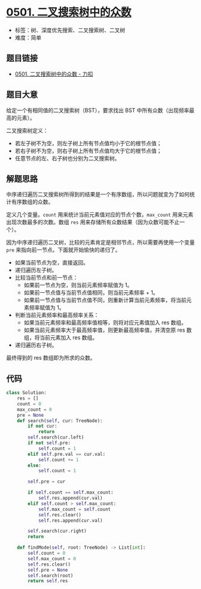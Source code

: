 # [0501. 二叉搜索树中的众数](https://leetcode.cn/problems/find-mode-in-binary-search-tree/)

- 标签：树、深度优先搜索、二叉搜索树、二叉树
- 难度：简单

## 题目链接

- [0501. 二叉搜索树中的众数 - 力扣](https://leetcode.cn/problems/find-mode-in-binary-search-tree/)

## 题目大意

给定一个有相同值的二叉搜索树（BST），要求找出 BST 中所有众数（出现频率最高的元素）。

二叉搜索树定义：

- 若左子树不为空，则左子树上所有节点值均小于它的根节点值；
- 若右子树不为空，则右子树上所有节点值均大于它的根节点值；
- 任意节点的左、右子树也分别为二叉搜索树。

## 解题思路

中序递归遍历二叉搜索树所得到的结果是一个有序数组，所以问题就变为了如何统计有序数组的众数。

定义几个变量。`count` 用来统计当前元素值对应的节点个数，`max_count` 用来元素出现次数最多的次数。数组 `res` 用来存储所有众数结果（因为众数可能不止一个）。

因为中序递归遍历二叉树，比较的元素肯定是相邻节点，所以需要再使用一个变量 `pre` 来指向前一节点。下面就开始愉快的递归了。

- 如果当前节点为空，直接返回。
- 递归遍历左子树。
- 比较当前节点和前一节点：
  - 如果前一节点为空，则当前元素频率赋值为 1。
  - 如果前一节点值与当前节点值相同，则当前元素频率 + 1。
  - 如果前一节点值与当前节点值不同，则重新计算当前元素频率，将当前元素频率赋值为 1。
- 判断当前元素频率和最高频率关系：
  - 如果当前元素频率和最高频率值相等，则将对应元素值加入 res 数组。
  - 如果当前元素频率大于最高频率值，则更新最高频率值，并清空原 res 数组，将当前元素加入 res 数组。
- 递归遍历右子树。

最终得到的 res 数组即为所求的众数。

## 代码

```python
class Solution:
    res = []
    count = 0
    max_count = 0
    pre = None
    def search(self, cur: TreeNode):
        if not cur:
            return
        self.search(cur.left)
        if not self.pre:
            self.count = 1
        elif self.pre.val == cur.val:
            self.count += 1
        else:
            self.count = 1

        self.pre = cur

        if self.count == self.max_count:
            self.res.append(cur.val)
        elif self.count > self.max_count:
            self.max_count = self.count
            self.res.clear()
            self.res.append(cur.val)

        self.search(cur.right)
        return

    def findMode(self, root: TreeNode) -> List[int]:
        self.count = 0
        self.max_count = 0
        self.res.clear()
        self.pre = None
        self.search(root)
        return self.res
```

